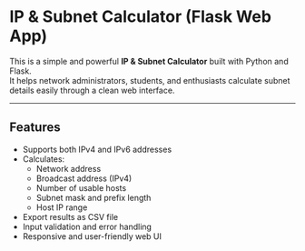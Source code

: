# IP & Subnet Calculator (Flask Web App)

This is a simple and powerful **IP & Subnet Calculator** built with Python and Flask.  
It helps network administrators, students, and enthusiasts calculate subnet details easily through a clean web interface.

---

## Features

- Supports both IPv4 and IPv6 addresses
- Calculates:
  - Network address
  - Broadcast address (IPv4)
  - Number of usable hosts
  - Subnet mask and prefix length
  - Host IP range
- Export results as CSV file
- Input validation and error handling
- Responsive and user-friendly web UI


